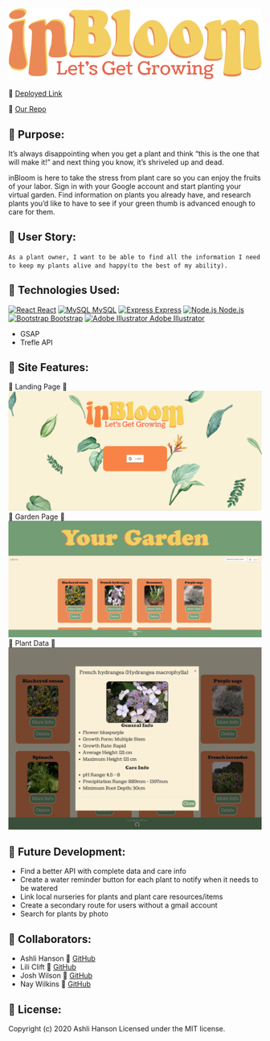<img src="./client/src/images/inbloom.png">

:mushroom: [Deployed Link](https://in-bloom.herokuapp.com)

:mushroom: [Our Repo](https://github.com/ashlinhanson/inBloom)

## 🌿 Purpose:
It’s always disappointing when you get a plant and think “this is the one that will make it!” and next thing you know, it’s shriveled up and dead. 

inBloom is here to take the stress from plant care so you can enjoy the fruits of your labor.  Sign in with your Google account and start planting your virtual garden. Find information on plants you already have, and research plants you’d like to have to see if your green thumb is advanced enough to care for them.

## :mushroom: User Story:
`As a plant owner, I want to be able to find all the information I need to keep my plants alive and happy(to the best of my ability).`

## 🌿 Technologies Used:
<a href="https://reactjs.org/" title="React"><img src="https://github.com/tomchen/stack-icons/blob/master/logos/react.svg" alt="React" width="21px" height="21px"> React</a>
<a href="https://dev.mysql.com/" title="MySQL"><img src="https://github.com/tomchen/stack-icons/blob/master/logos/mysql.svg" alt="MySQL" width="21px" height="21px"> MySQL</a>
<a href="https://expressjs.com/" title="Express"><img src="https://github.com/tomchen/stack-icons/blob/master/logos/express.svg" alt="Express" width="21px" height="21px"> Express</a>
<a href="https://nodejs.org/" title="Node.js"><img src="https://github.com/tomchen/stack-icons/blob/master/logos/nodejs-icon.svg" alt="Node.js" width="21px" height="21px"> Node.js</a>
<a href="https://getbootstrap.com/" title="Bootstrap"><img src="https://github.com/tomchen/stack-icons/blob/master/logos/bootstrap.svg" alt="Bootstrap" width="21px" height="21px"> Bootstrap</a>
<a href="https://www.adobe.com/products/illustrator.html" title="Adobe Illustrator"><img src="https://github.com/tomchen/stack-icons/blob/master/logos/adobe-illustrator.svg" alt="Adobe Illustrator" width="21px" height="21px"> Adobe Illustrator</a>
* GSAP
* Trefle API

## :mushroom: Site Features:
🌿 Landing Page 🌿 
<img src="./client/src/images/home.png">
🌿 Garden Page 🌿
<img src="./client/src/images/garden.png">
🌿 Plant Data 🌿
<img src="./client/src/images/modal.png">

## 🌿 Future Development:
* Find a better API with complete data and care info
* Create a water reminder button for each plant to notify when it needs to be watered
* Link local nurseries for plants and plant care resources/items
* Create a secondary route for users without a gmail account
* Search for plants by photo

## :mushroom: Collaborators:
* Ashli Hanson 🌿 [GitHub](https://github.com/ashlinhanson)
* Lili Clift 🌿 [GitHub](https://github.com/LiliCecilia23)
* Josh Wilson 🌿 [GitHub](https://github.com/josh-wilson6289)
* Nay Wilkins 🌿 [GitHub](https://github.com/naywilkins512)

## 🌿 License:
Copyright (c) 2020 Ashli Hanson Licensed under the MIT license.



